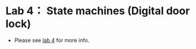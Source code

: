 # Lab 4： State machines (Digital door lock)
- Please see [lab 4](https://github.com/JohnnyY0618/CS120B#readme) for more info.
